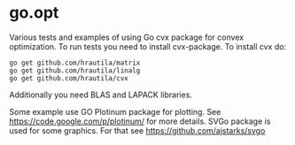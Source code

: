 go.opt
======

Various tests and examples of using Go cvx package for convex optimization. To run tests
you need to install cvx-package. To install cvx do:

    go get github.com/hrautila/matrix
    go get github.com/hrautila/linalg
    go get github.com/hrautila/cvx

Additionally you need BLAS and LAPACK libraries.

Some example use GO Plotinum package for plotting. See https://code.google.com/p/plotinum/
for more details. SVGo package is used for some graphics. For that see 
https://github.com/ajstarks/svgo



